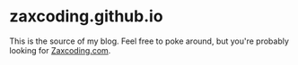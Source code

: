 # zaxcoding.github.io
This is the source of my blog. Feel free to poke around, but you're probably looking for [Zaxcoding.com](zaxcoding.com).
